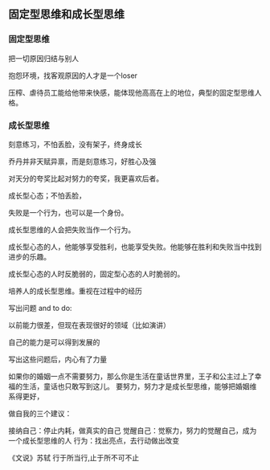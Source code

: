## 固定型思维和成长型思维

### 固定型思维

把一切原因归结与别人

抱怨环境，找客观原因的人才是一个loser

压榨、虐待员工能给他带来快感，能体现他高高在上的地位，典型的固定型思维人格。

### 成长型思维

刻意练习，不怕丢脸，没有架子，终身成长

乔丹并非天赋异禀，而是刻意练习，好胜心及强

对天分的夸奖比起对努力的夸奖，我更喜欢后者。

成长型心态；不怕丢脸，

失败是一个行为，也可以是一个身份。

成长型思维的人会把失败当作一个行为。

成长型心态的人，他能够享受胜利，也能享受失败。他能够在胜利和失败当中找到进步的乐趣。

成长型心态的人时反脆弱的，固定型心态的人时脆弱的。

培养人的成长型思维。重视在过程中的经历

写出问题 and to do:

以前能力很差，但现在表现很好的领域（比如演讲）

自己的能力是可以得到发展的

写出这些问题后，内心有了力量

如果你的婚姻一点不需要努力，那么你是生活在童话世界里，王子和公主过上了幸福的生活，童话也只敢写到这儿。
要努力，努力才是成长型思维，能够把婚姻维系得更好，


做自我的三个建议：

接纳自己：停止内耗，做真实的自己
觉醒自己：觉察力，努力的觉醒自己，成为一个成长型思维的人
行为：找出亮点，去行动做出改变


《文说》苏轼
行于所当行,止于所不可不止